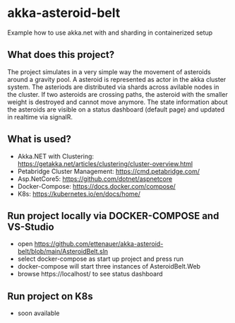 # akka-asteroid-belt
Example how to use akka.net with and sharding in containerized setup

## What does this project?
The project simulates in a very simple way the movement of asteroids around a gravity pool. 
A asteroid is represented as actor in the akka cluster system. The asteriods are distributed via shards across avilable nodes in the cluster.
If two asteroids are crossing paths, the asteroid with the smaller weight is destroyed and cannot move anymore.
The state information about the asteroids are visible on a status dashboard (default page) and updated in realtime via signalR. 

## What is used?
* Akka.NET with Clustering: https://getakka.net/articles/clustering/cluster-overview.html
* Petabridge Cluster Management: https://cmd.petabridge.com/
* Asp.NetCore5: https://github.com/dotnet/aspnetcore
* Docker-Compose: https://docs.docker.com/compose/
* K8s: https://kubernetes.io/en/docs/home/

## Run project locally via DOCKER-COMPOSE and VS-Studio
* open https://github.com/ettenauer/akka-asteroid-belt/blob/main/AsteroidBelt.sln
* select docker-compose as start up project and press run 
* docker-compose will start three instances of AsteroidBelt.Web 
* browse https://localhost/ to see status dashboard

## Run project on K8s
* soon available
